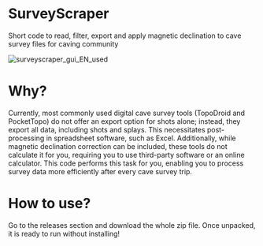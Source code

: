 # SurveyScraper
Short code to read, filter, export and apply magnetic declination to cave survey files for caving community

![surveyscraper_gui_EN_used](https://github.com/LovelK7/SurveyScraper/assets/114396834/c3c7ab33-67ae-4386-a392-28ab7c4f4d34)


# Why?

Currently, most commonly used digital cave survey tools (TopoDroid and PocketTopo) do not offer an export option for shots alone; instead, they export all data, including shots and splays. This necessitates post-processing in spreadsheet software, such as Excel. Additionally, while magnetic declination correction can be included, these tools do not calculate it for you, requiring you to use third-party software or an online calculator. This code performs this task for you, enabling you to process survey data more efficiently after every cave survey trip.

# How to use?

Go to the releases section and download the whole zip file. Once unpacked, it is ready to run without installing!
